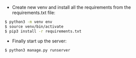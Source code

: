 - Create new venv and install all the requirements from the requirements.txt file:
```bash
$ python3 -m venv env 
$ source venv/bin/activate 
$ pip3 install -r requirements.txt

```
- Finally start up the server:
```bash
$ python3 manage.py runserver 
```